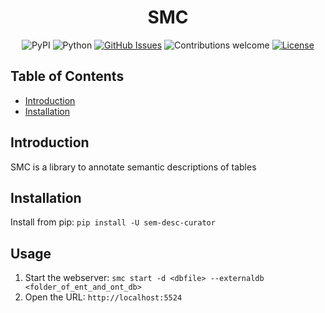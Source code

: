 <h1 align="center">SMC</h1>

<div align="center">

![PyPI](https://img.shields.io/pypi/v/sem-desc-curator)
![Python](https://img.shields.io/badge/python-v3.8+-blue.svg)
[![GitHub Issues](https://img.shields.io/github/issues/binh-vu/smc.svg)](https://github.com/binh-vu/smc/issues)
![Contributions welcome](https://img.shields.io/badge/contributions-welcome-orange.svg)
[![License](https://img.shields.io/badge/license-MIT-blue.svg)](https://opensource.org/licenses/MIT)

</div>

## Table of Contents

- [Introduction](#introduction)
- [Installation](#installation)

## Introduction

SMC is a library to annotate semantic descriptions of tables

## Installation

Install from pip: `pip install -U sem-desc-curator`

## Usage

1. Start the webserver: `smc start -d <dbfile> --externaldb <folder_of_ent_and_ont_db>`
2. Open the URL: `http://localhost:5524`
